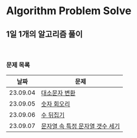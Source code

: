 # Algorithm Problem Solve

## 1일 1개의 알고리즘 풀이

<br>

### 문제 목록

| 날짜     | 문제                                                                                        |
| -------- | ------------------------------------------------------------------------------------------- |
| 23.09.04 | [대소문자 변환](./SEP/0904.%20대문자%20변환/)                                               |
| 23.09.05 | [숫자 회오리](./SEP/0905.%20숫자%20회오리/)                                                 |
| 23.09.06 | [수 뒤집기](./SEP/0906.%20수%20뒤집기/)                                                     |
| 23.09.07 | [문자열 속 특정 문자열 갯수 세기](./SEP/0907.%20문자열%20속%20특정%20문자열%20갯수%20세기/) |
